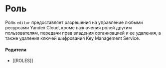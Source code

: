 # Роль

Роль `editor` предоставляет разрешения на управление любыми ресурсами Yandex Cloud, кроме назначения ролей другим пользователям, передачи прав владения организацией и ее удаления, а также удаления ключей шифрования Key Management Service.


#### Родители

- [[ROLES]]
